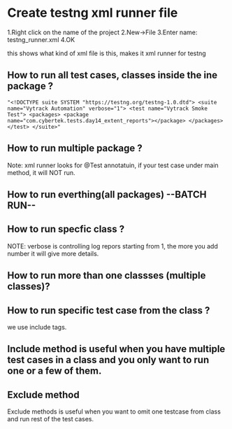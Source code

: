 # Create testng xml runner file
1.Right click on the name of the project
2.New->File
3.Enter name: testng_runner.xml
4.OK

<!DOCTYPE suite SYSTEM "https://testng.org/testng-1.0.dtd" >
this shows what kind of xml file is this, makes it xml runner for testng

## How to run all test cases, classes inside the ine package ?

`"<!DOCTYPE suite SYSTEM "https://testng.org/testng-1.0.dtd">
<suite name="Vytrack Automation" verbose="1">
<test name="Vytrack Smoke Test">
<packages>
<package name="com.cybertek.tests.day14_extent_reports"></package>
</packages>
</test>
</suite>"`

## How to run multiple package ?
<!DOCTYPE suite SYSTEM "https://testng.org/testng-1.0.dtd">
<suite name="Vytrack Automation" verbose="1">
<test name="Vytrack Smoke Test">
<packages>
<package name="com.cybertek.tests.day14_extent_reports"></package>
<package name="com.cybertek.tests.day11_webtables"></package>
</packages>
</test>
</suite>

Note: xml runner looks for @Test annotatuin, if your test case under main method, it will NOT run.
## How to run everthing(all packages) --BATCH RUN--
<!DOCTYPE suite SYSTEM "https://testng.org/testng-1.0.dtd">
<suite name="Vytrack Automation" verbose="1">
<test name="Vytrack Smoke Test">
<packages>
<package name=".*"></package>
</packages>
</test>
</suite>

## How to run specfic class ?

<!DOCTYPE suite SYSTEM "https://testng.org/testng-1.0.dtd">
<suite name="Vytrack Automation" verbose="1">
<test name="Vytrack Smoke Test">
<classes>
<class name="com.cybertek.tests.day14_extent_reports.NegativeLoginTestWithReport"></class>
</classes>
</test>
</suite>

NOTE: verbose is controlling log repors starting from 1, the more you add number it will give more details.

## How to run more than one classses (multiple classes)?
<!DOCTYPE suite SYSTEM "https://testng.org/testng-1.0.dtd">
<suite name="Vytrack Automation" verbose="1">
<test name="Vytrack Smoke Test">
<classes>
<class name="com.cybertek.tests.day14_extent_reports.NegativeLoginTestWithReport"></class>
<class name="com.cybertek.tests.day13_pom.PageSubtitleTest"></class>
</classes>
</test>
</suite>

## How to run specific test case from the class ?
we use include tags.
## Include method is useful when you have multiple test cases in a class and you only want to run one or a few of them.
<!DOCTYPE suite SYSTEM "https://testng.org/testng-1.0.dtd">
<suite name="Vytrack Automation" verbose="1">
<test name="Vytrack Smoke Test">
<classes>
<class name="com.cybertek.tests.day11_webtables.WebTablesExample">
<methods>
<include name="printTableSize"></include>
</methods>
</class>
</classes>
</test>
</suite>

## Exclude method
Exclude methods is useful when you want to omit one testcase from class and run rest of the test cases.

<!DOCTYPE suite SYSTEM "https://testng.org/testng-1.0.dtd">
<suite name="Vytrack Automation" verbose="1">
<test name="Vytrack Smoke Test">
<classes>
<class name="com.cybertek.tests.day11_webtables.WebTablesExample">
<methods>
<exclude name="getAllCellInOneRow"></exclude>
</methods>
</class>
</classes>
</test>
</suite>